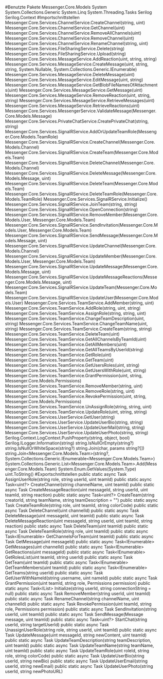 #Benutzte Pakete
Messenger.Core.Models
System
System.Collections.Generic
System.Linq
System.Threading.Tasks
Serilog
Serilog.Context
#Importschnittstellen
Messenger.Core.Services.ChannelService.CreateChannel(string, uint)
Messenger.Core.Services.ChannelService.GetChannel(uint)
Messenger.Core.Services.ChannelService.RemoveAllChannels(uint)
Messenger.Core.Services.ChannelService.RemoveChannel(uint)
Messenger.Core.Services.ChannelService.RenameChannel(string, uint)
Messenger.Core.Services.FileSharingService.Delete(string)
Messenger.Core.Services.FileSharingService.Upload(string)
Messenger.Core.Services.MessageService.AddReaction(uint, string, string)
Messenger.Core.Services.MessageService.CreateMessage(uint, string, string, System.Nullable<uint>, System.Collections.Generic.IEnumerable<string>)
Messenger.Core.Services.MessageService.DeleteMessage(uint)
Messenger.Core.Services.MessageService.EditMessage(uint, string)
Messenger.Core.Services.MessageService.GetBlobFileNamesOfAttachments(uint)
Messenger.Core.Services.MessageService.GetMessage(uint)
Messenger.Core.Services.MessageService.RemoveReaction(uint, string, string)
Messenger.Core.Services.MessageService.RetrieveMessages(uint)
Messenger.Core.Services.MessageService.RetrieveReactions(uint)
Messenger.Core.Services.MessengerService.ValidateMessage(Messenger.Core.Models.Message)
Messenger.Core.Services.PrivateChatService.CreatePrivateChat(string, string)
Messenger.Core.Services.SignalRService.AddOrUpdateTeamRole(Messenger.Core.Models.TeamRole)
Messenger.Core.Services.SignalRService.CreateChannel(Messenger.Core.Models.Channel)
Messenger.Core.Services.SignalRService.CreateTeam(Messenger.Core.Models.Team)
Messenger.Core.Services.SignalRService.DeleteChannel(Messenger.Core.Models.Channel)
Messenger.Core.Services.SignalRService.DeleteMessage(Messenger.Core.Models.Message, uint)
Messenger.Core.Services.SignalRService.DeleteTeam(Messenger.Core.Models.Team)
Messenger.Core.Services.SignalRService.DeleteTeamRole(Messenger.Core.Models.TeamRole)
Messenger.Core.Services.SignalRService.Initialize()
Messenger.Core.Services.SignalRService.JoinTeam(string, string)
Messenger.Core.Services.SignalRService.OpenConnection(string)
Messenger.Core.Services.SignalRService.RemoveMember(Messenger.Core.Models.User, Messenger.Core.Models.Team)
Messenger.Core.Services.SignalRService.SendInvitation(Messenger.Core.Models.User, Messenger.Core.Models.Team)
Messenger.Core.Services.SignalRService.SendMessage(Messenger.Core.Models.Message, uint)
Messenger.Core.Services.SignalRService.UpdateChannel(Messenger.Core.Models.Channel)
Messenger.Core.Services.SignalRService.UpdateMember(Messenger.Core.Models.User, Messenger.Core.Models.Team)
Messenger.Core.Services.SignalRService.UpdateMessage(Messenger.Core.Models.Message, uint)
Messenger.Core.Services.SignalRService.UpdateMessageReactions(Messenger.Core.Models.Message, uint)
Messenger.Core.Services.SignalRService.UpdateTeam(Messenger.Core.Models.Team)
Messenger.Core.Services.SignalRService.UpdateUser(Messenger.Core.Models.User)
Messenger.Core.Services.TeamService.AddMember(string, uint)
Messenger.Core.Services.TeamService.AddRole(string, uint, string)
Messenger.Core.Services.TeamService.AssignRole(string, string, uint)
Messenger.Core.Services.TeamService.ChangeTeamDescription(uint, string)
Messenger.Core.Services.TeamService.ChangeTeamName(uint, string)
Messenger.Core.Services.TeamService.CreateTeam(string, string)
Messenger.Core.Services.TeamService.DeleteTeam(uint)
Messenger.Core.Services.TeamService.GetAllChannelsByTeamId(uint)
Messenger.Core.Services.TeamService.GetAllMembers(uint)
Messenger.Core.Services.TeamService.GetAllTeamsByUserId(string)
Messenger.Core.Services.TeamService.GetRole(uint)
Messenger.Core.Services.TeamService.GetTeam(uint)
Messenger.Core.Services.TeamService.GetUsersRoles(uint, string)
Messenger.Core.Services.TeamService.GetUsersWithRole(uint, string)
Messenger.Core.Services.TeamService.GrantPermission(uint, string, Messenger.Core.Models.Permissions)
Messenger.Core.Services.TeamService.RemoveMember(string, uint)
Messenger.Core.Services.TeamService.RemoveRole(string, uint)
Messenger.Core.Services.TeamService.RevokePermission(uint, string, Messenger.Core.Models.Permissions)
Messenger.Core.Services.TeamService.UnAssignRole(string, string, uint)
Messenger.Core.Services.TeamService.UpdateRole(uint, string, string)
Messenger.Core.Services.UserService.GetUser(string)
Messenger.Core.Services.UserService.UpdateUserBio(string, string)
Messenger.Core.Services.UserService.UpdateUserMail(string, string)
Messenger.Core.Services.UserService.UpdateUserPhoto(string, string)
Serilog.Context.LogContext.PushProperty(string, object, bool)
Serilog.ILogger.Information(string)
string.IsNullOrEmpty(string?)
string.IsNullOrWhiteSpace(string?)
string.Join(char, params string?[])
string.Join<Messenger.Core.Models.Team>(string?, System.Collections.Generic.IEnumerable<Messenger.Core.Models.Team>)
System.Collections.Generic.List<Messenger.Core.Models.Team>.Add(Messenger.Core.Models.Team)
System.Enum.GetValues(System.Type)
uint.ToString()
#Exportschnittstellen
public static async Task<bool> AssignUserRole(string role, string userId, uint teamId)
public static async Task<uint?> CreateChannel(string channelName, uint teamId)
public static async Task<Reaction> CreateMessageReaction(uint messageId, string userId, uint teamId, string reaction)
public static async Task<uint?> CreateTeam(string creatorId, string teamName, string teamDescription = "")
public static async Task<bool> CreateTeamRole(string role, uint teamId, string colorCode)
public static async Task<Channel> DeleteChannel(uint channelId)
public static async Task<bool> DeleteMessage(uint messageId, uint teamId)
public static async Task<Reaction> DeleteMessageReaction(uint messageId, string userId, uint teamId, string reaction)
public static async Task<bool> DeleteTeam(uint teamId)
public static async Task<bool> DeleteTeamRole(string role, uint teamId)
public static async Task<IEnumerable<Channel>> GetChannelsForTeam(uint teamId)
public static async Task<Message> GetMessage(uint messageId)
public static async Task<IEnumerable<Message>> GetMessages(uint channelId)
public static async Task<IEnumerable<Reaction>> GetReactions(uint messageId)
public static async Task<IEnumerable<TeamRole>> GetRolesList(uint teamId, string userId)
public static async Task<Team> GetTeam(uint teamId)
public static async Task<IEnumerable<User>> GetTeamMembers(uint teamId)
public static async Task<IEnumerable<Team>> GetTeams(string userId)
public static async Task<User> GetUserWithNameId(string username, uint nameId)
public static async Task<bool> GrantPermission(uint teamId, string role, Permissions permission)
public static async Task<IList<Team>> Initialize(string userId, string connectionString = null)
public static async Task<bool> RemoveMember(string userId, uint teamId)
public static async Task<bool> RenameChannel(string channelName, uint channelId)
public static async Task<bool> RevokePermission(uint teamId, string role, Permissions permission)
public static async Task<bool> SendInvitation(string userId, uint teamId)
public static async Task<bool> SendMessage(Message message, uint teamId)
public static async Task<uint?> StartChat(string userId, string targetUserId)
public static async Task<bool> UnassignUserRole(string role, string userId, uint teamId)
public static async Task<bool> UpdateMessage(uint messageId, string newContent, uint teamId)
public static async Task<bool> UpdateTeamDescription(string teamDescription, uint teamId)
public static async Task<bool> UpdateTeamName(string teamName, uint teamId)
public static async Task<bool> UpdateTeamRole(uint roleId, string role, string colorCode)
public static async Task<bool> UpdateUserBio(string userId, string newBio)
public static async Task<bool> UpdateUserEmail(string userId, string newEmail)
public static async Task<bool> UpdateUserPhoto(string userId, string newPhotoURL)
